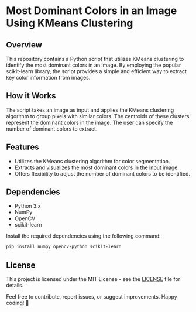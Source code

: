 # Most Dominant Colors in an Image Using KMeans Clustering

## Overview
This repository contains a Python script that utilizes KMeans clustering to identify the most dominant colors in an image. By employing the popular scikit-learn library, the script provides a simple and efficient way to extract key color information from images.

## How it Works
The script takes an image as input and applies the KMeans clustering algorithm to group pixels with similar colors. The centroids of these clusters represent the dominant colors in the image. The user can specify the number of dominant colors to extract.

## Features
- Utilizes the KMeans clustering algorithm for color segmentation.
- Extracts and visualizes the most dominant colors in the input image.
- Offers flexibility to adjust the number of dominant colors to be identified.
  
## Dependencies
- Python 3.x
- NumPy
- OpenCV
- scikit-learn

Install the required dependencies using the following command:
```bash
pip install numpy opencv-python scikit-learn
```

## License
This project is licensed under the MIT License - see the [LICENSE](LICENSE) file for details.

Feel free to contribute, report issues, or suggest improvements. Happy coding! 🚀
